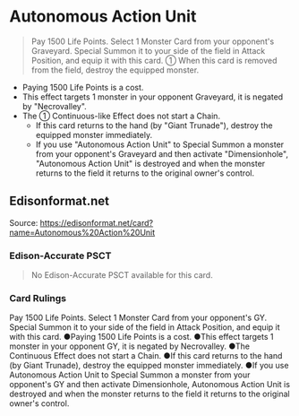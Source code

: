 # Autonomous Action Unit

> Pay 1500 Life Points. Select 1 Monster Card from your opponent's Graveyard. Special Summon it to your side of the field in Attack Position, and equip it with this card. ① When this card is removed from the field, destroy the equipped monster.

*   Paying 1500 Life Points is a cost.
*   This effect targets 1 monster in your opponent Graveyard, it is negated by "Necrovalley".
*   The ① Continuous-like Effect does not start a Chain.
    *   If this card returns to the hand (by "Giant Trunade"), destroy the equipped monster immediately.
    *   If you use "Autonomous Action Unit" to Special Summon a monster from your opponent's Graveyard and then activate "Dimensionhole", "Autonomous Action Unit" is destroyed and when the monster returns to the field it returns to the original owner's control.

## Edisonformat.net

Source: https://edisonformat.net/card?name=Autonomous%20Action%20Unit

### Edison-Accurate PSCT

> No Edison-Accurate PSCT available for this card.

### Card Rulings

Pay 1500 Life Points. Select 1 Monster Card from your opponent's GY. Special Summon it to your side of the field in Attack Position, and equip it with this card. ●Paying 1500 Life Points is a cost.
●This effect targets 1 monster in your opponent GY, it is negated by Necrovalley.
●The Continuous Effect does not start a Chain.
●If this card returns to the hand (by Giant Trunade), destroy the equipped monster immediately.
●If you use Autonomous Action Unit to Special Summon a monster from your opponent's GY and then activate Dimensionhole, Autonomous Action Unit is destroyed and when the monster returns to the field it returns to the original owner's control.
            